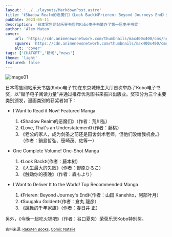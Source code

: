 ```yaml
---
layout: '../../layouts/MarkdownPost.astro'
title: '《Shadow Realm的恶魔们》《Look Back》《Frieren: Beyond Journeys End》漫画荣获第一届乐天Kobo电子书奖'
pubDate: 2023-05-11
description: '日本零售网站乐天书店的Kobo电子书举办了第一届电子书奖'
author: 'Alex Mateo'
cover:
    url: 'https://cdn.animenewsnetwork.com/thumbnails/max400x400/cms/news.5/187915/daemons-of-the-shadow-realm.jpg'
    square: 'https://cdn.animenewsnetwork.com/thumbnails/max400x400/cms/news.5/187915/daemons-of-the-shadow-realm.jpg'
    alt: 'cover'
tags: ['CHATGPT','新闻',"news"]
theme: 'light'
featured: false
---
```


![image01](https://cdn.animenewsnetwork.com/thumbnails/max400x400/cms/news.5/187915/daemons-of-the-shadow-realm.jpg)

日本零售网站乐天书店(Kobo电子书)在东京城柿生大厅首次举办了Kobo电子书奖，以"赋予电子阅读力量"并通过推荐优秀图书来振兴出版业。奖项分为三个主要类别颁发，漫画类别的获奖者如下：

* I Want to Read it Now! Featured Manga

    1. 《Shadow Realm的恶魔们》（作者：荒川弘）
    2. 《Love, That's an Understatement》（作者：藤桃）
    3. 《老公的家人，成为剑圣之前还是田舍剑术老师。但他们没给我机会。》（作者：鍋島哲弘、笹崎茂、佐等一）

* One Complete Volume! One-Shot Manga

    1. 《Look Back》（作者：藤本树）
    2. 《人生最大的失败》（作者：野原ひろこ）
    3. 《触动你的夜晚》（作者：森もより）

* I Want to Deliver It to the World! Top Recommended Manga

    1. 《Frieren: Beyond Journey's End》（作者：山田 Kanehito，阿部叶月）
    2. 《Suugaku Golden》（作者：倉丸 龍彦）
    3. 《跳舞的千年家族》（作者：春日井 正）

另外，《今晚一起吃火锅吧》（作者：谷口夏央）荣获乐天Kobo特别奖。

<small>资料来源: <a href="https://books.rakuten.co.jp/event/e-book/2023/koboaward2023wi-ti8c/" target="_blank">Rakuten Books</a>, <a href="https://natalie.mu/comic/news/523882" target="_blank">Comic Natalie</a></small>